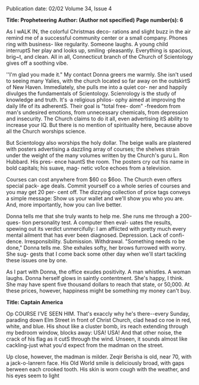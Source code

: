 Publication date: 02/02
Volume 34, Issue 4

**Title: Propheteering**
**Author:  (Author not specified)**
**Page number(s): 6**

As I wALK IN, the colorful Christmas deco-
rations and slight buzz in the air remind 
me of a successful community center or a 
small company. Phones ring with business-
like regularity. Someone laughs. A young 
child interruptS her play and looks up, 
smiling ·pleasantly. Everything is spacious, 
brig~t, and clean. All in all, 
Connecticut branch of the Church of 
Scientology gives off a soothing vibe. 

''I'm glad you made it." My contact 
Donna greers me warmly. She isn't used to 
seeing many Yalies, with the church located 
so far away on the outskirtS of New Haven. 
Immediately, she pulls me into a quiet cor-
ner and happily divulges the fundamentals 
of Scientology. Scienrology is the study of 
knowledge and truth. It's ·a religious philos-
ophy aimed at improving the daily life of 
its adherentS. Their goal is "total free-
dom" -freedom from man's undesired 
emotions, from unnecessary chemicals, 
from depression and insecurity. The 
Church claims to do it all, even advertising 
itS ability to increase your IQ. But there is 
no mention of spirituality here, because 
above all the Church worships science. 

But Scientology also worships the holy 
dollar. The beige walls are plastered with 
posters advertising a dazzling array of 
courses; the shelves strain under the weight 
of the many volumes written by the 
Church's guru L. Ron Hubbard. His pres-
ence hauntS the room. The posters cry out 
his name in bold capitals; his suave, mag-
netic vo1ce echoes from a television. 

Courses can cost anywhere from $60 co 
$6oo. The Church even offers special pack-
age deals. Commit yourself co a whole 
series of courses and you may get 20 per-
cent off. The dizzying collection of price 
tags conveys a simple message: Show us 
your wallet and we'll show you who you 
are. And, more importantly, how you can 
live better. 

Donna tells me that she truly wants to 
help me. She runs me through a 200-ques-
tion personality test. A computer then eval-
uates the results, spewing out its verdict 
unmercifully: I am affiicted with pretty 
much every mental ailment that has ever 
been diagnosed. Depression. Lack of confi-
dence. 
Irresponsibility. 
Submission. 
Withdrawal. "Something needs ro be 
done," Donna tells me. She exhales softy, 
her brows furrowed with worry. She sug-
gests that I come back some other day 
when we'll start tackling these issues one by 
one. 

As I part with Donna, the office 
exudes positivity. A man whistles. A 
woman laughs. Donna herself glows in 
saintly contentment. She's happy, I think. 
She may have spent five thousand dollars to 
reach that state, or 50,000. At these prices, 
however, happiness might be something 
my money can't buy. 


**Title: Captain America**

Op COURSE I'VE SEEN HIM. That's exaccly 
why he's there--every Sunday, parading 
down Elm Street in front of Christ Church, 
clad head co roe in red, white, and blue. 
His shout like a cluster bomb, irs reach 
extending through my bedroom window, 
blocks away: USA! USA! And that other 
noise, the crack of his flag as it cutS through 
the wind. Unseen, it sounds almost like 
cackling-just what you'd expect from the 
madman on the street. 

Up close, however, the madman is 
milder. Zeqir Berisha is old, near 70, with 
a jack-o-lanrern face. His Old World smile 
is deliciously broad, with gaps berween 
each crooked tooth. His skin is worn cough 
with the weather, and his eyes seem to light